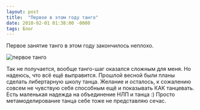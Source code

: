 ```yaml
---
layout: post
title:  "Первое в этом году танго"
date: 2010-02-01 01:38:00 -0000
tags: Блог 
---
```


Первое занятие танго в этом году закончилось неплохо. 

![первое танго](http://www.youtube.com/v/CqONJ6di1jI&color1=0xb1b1b1&color2=0xcfcfcf&hl=en_US&feature=player_embedded&fs=1)

Так не получается, вообще танго-шаг оказался сложным для меня. Но надеюсь, что всё ещё выправится. Прошлой весной были планы сделать либертарную школу танца. Желание и осталось, к сожалению совсем не чувствую себя способным ещё и показывать КАК танцевать. Есть маленькая надежда на объединение НЛП и танца :) Просто метамоделирование танца себе тоже не представляю сечас.